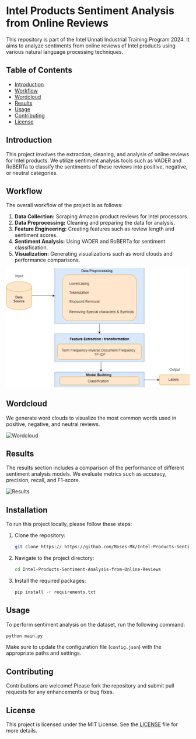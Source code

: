 # Intel Products Sentiment Analysis from Online Reviews

This repository is part of the Intel Unnati Industrial Training Program 2024. It aims to analyze sentiments from online reviews of Intel products using various natural language processing techniques.

## Table of Contents
- [Introduction](#introduction)
- [Workflow](#workflow)
- [Wordcloud](#wordcloud)
- [Results](#results)
- [Usage](#usage)
- [Contributing](#contributing)
- [License](#license)

## Introduction
This project involves the extraction, cleaning, and analysis of online reviews for Intel products. We utilize sentiment analysis tools such as VADER and RoBERTa to classify the sentiments of these reviews into positive, negative, or neutral categories.

## Workflow
The overall workflow of the project is as follows:

1. **Data Collection:** Scraping Amazon product reviews for Intel processors.
2. **Data Preprocessing:** Cleaning and preparing the data for analysis.
3. **Feature Engineering:** Creating features such as review length and sentiment scores.
4. **Sentiment Analysis:** Using VADER and RoBERTa for sentiment classification.
5. **Visualization:** Generating visualizations such as word clouds and performance comparisons.

![Workflow](https://github.com/Moses-Mk/Intel-Products-Sentiment-Analysis-from-Online-Reviews/blob/main/images/Workflow.png)

## Wordcloud
We generate word clouds to visualize the most common words used in positive, negative, and neutral reviews.

![Wordcloud](path/to/your/wordcloud_image.png)

## Results
The results section includes a comparison of the performance of different sentiment analysis models. We evaluate metrics such as accuracy, precision, recall, and F1-score.

![Results](path/to/your/results_image.png)

## Installation
To run this project locally, please follow these steps:

1. Clone the repository:
    ```bash
    git clone https:// https://github.com/Moses-Mk/Intel-Products-Sentiment-Analysis-from-Online-Reviews.git
    ```
2. Navigate to the project directory:
    ```bash
    cd Intel-Products-Sentiment-Analysis-from-Online-Reviews
    ```
3. Install the required packages:
    ```bash
    pip install -r requirements.txt
    ```

## Usage
To perform sentiment analysis on the dataset, run the following command:
```bash
python main.py
```
Make sure to update the configuration file (`config.json`) with the appropriate paths and settings.

## Contributing
Contributions are welcome! Please fork the repository and submit pull requests for any enhancements or bug fixes.

## License
This project is licensed under the MIT License. See the [LICENSE](LICENSE) file for more details.
